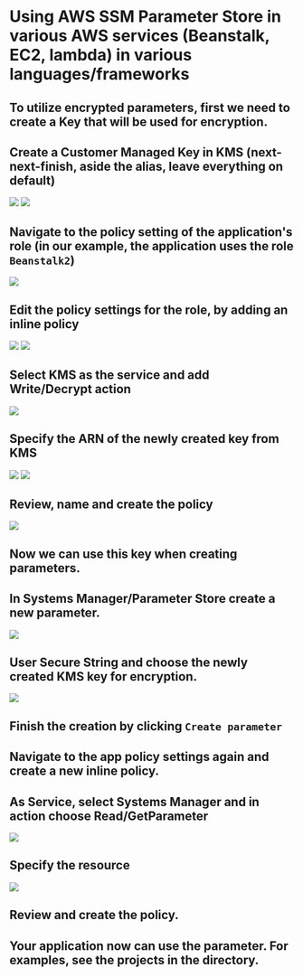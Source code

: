 # Using AWS SSM Parameter Store in various AWS services (Beanstalk, EC2, lambda) in various languages/frameworks

## To utilize encrypted parameters, first we need to create a Key that will be used for encryption.
## Create a Customer Managed Key in KMS (next-next-finish, aside the alias, leave everything on default)
![](1.png)
![](2.png)

## Navigate to the policy setting of the application's role (in our example, the application uses the role `Beanstalk2`)
![](3.png)
## Edit the policy settings for the role, by adding an inline policy
![](4.png)
![](5.png)
## Select KMS as the service and add Write/Decrypt action
![](6.png)
## Specify the ARN of the newly created key from KMS
![](7.png)
![](8.png)
## Review, name and create the policy
![](9.png)

## Now we can use this key when creating parameters.
## In Systems Manager/Parameter Store create a new parameter.
![](10.png)
## User Secure String and choose the newly created KMS key for encryption.
![](11.png)

## Finish the creation by clicking `Create parameter`
## Navigate to the app policy settings again and create a new inline policy.
## As Service, select Systems Manager and in action choose Read/GetParameter
![](12.png)
## Specify the resource
![](13.png)
## Review and create the policy.

## Your application now can use the parameter. For examples, see the projects in the directory.
